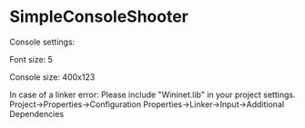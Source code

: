 # SimpleConsoleShooter

Console settings:

Font size: 5

Console size: 400x123


In case of a linker error:
Please include "Wininet.lib" in your project settings.
Project->Properties->Configuration Properties->Linker->Input->Additional Dependencies
